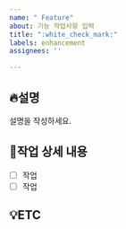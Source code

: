 ```yaml
---
name: " Feature"
about: 기능 작업사항 입력
title: ":white_check_mark:"
labels: enhancement
assignees: ''

---
```


## 🔥설명
설명을 작성하세요.

## :page_facing_up:작업 상세 내용 
- [ ] 작업
- [ ] 작업

## :bulb:ETC
